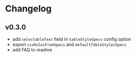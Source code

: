 # Changelog

## v0.3.0

- add `selectableText` field in `tableStyleSpecs` config option
- export `cssRulesFromSpecs` and `defaultTableStylesSpecs`
- add FAQ to readme
